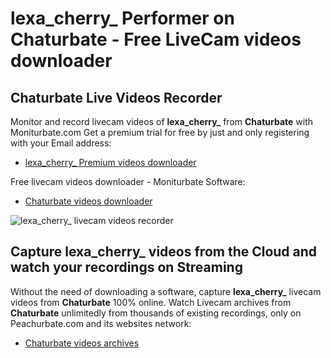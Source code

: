# lexa_cherry_ Performer on Chaturbate - Free LiveCam videos downloader

## Chaturbate Live Videos Recorder

Monitor and record livecam videos of **lexa_cherry_** from **Chaturbate** with Moniturbate.com
Get a premium trial for free by just and only registering with your Email address:
* [lexa_cherry_ Premium videos downloader](https://moniturbate.com/request-demo-licence-key.html)

Free livecam videos downloader - Moniturbate Software:
* [Chaturbate videos downloader](https://moniturbate.com/moniturbate-download-software.html)

![lexa_cherry_ livecam videos recorder](https://peachurnet.com/templates/moniturbate-software.png)


## Capture lexa_cherry_ videos from the Cloud and watch your recordings on Streaming

Without the need of downloading a software, capture **lexa_cherry_** livecam videos from **Chaturbate** 100% online.
Watch Livecam archives from **Chaturbate** unlimitedly from thousands of existing recordings, only on Peachurbate.com and its websites network:
* [Chaturbate videos archives](https://peachurnet.com/)